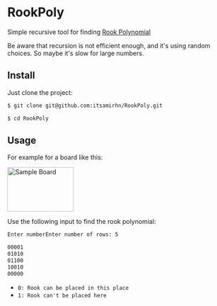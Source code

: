 # RookPoly

Simple recursive tool for finding [Rook Polynomial](https://en.m.wikipedia.org/wiki/Rook_polynomial)

Be aware that recursion is not efficient enough, and it's using random choices. So maybe it's slow for large numbers.

## Install
Just clone the project:

```bash
$ git clone git@github.com:itsamirhn/RookPoly.git

$ cd RookPoly
```

## Usage

For example for a board like this:

<img alt="Sample Board" height="100" src="https://github.com/itsamirhn/RookPoly/blob/master/sample.png?raw=true" width="150" height="150"/>

Use the following input to find the rook polynomial:

```bash
Enter numberEnter number of rows: 5

00001
01010
01100
10010
00000
```
* `0: Rook can be placed in this place`
* `1: Rook can't be placed here`